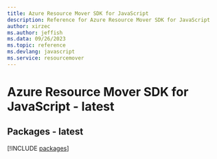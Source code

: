 ```yaml
---
title: Azure Resource Mover SDK for JavaScript
description: Reference for Azure Resource Mover SDK for JavaScript
author: xirzec
ms.author: jeffish
ms.data: 09/26/2023
ms.topic: reference
ms.devlang: javascript
ms.service: resourcemover
---
```

# Azure Resource Mover SDK for JavaScript - latest
## Packages - latest
[!INCLUDE [packages](resource-mover-index.md)]